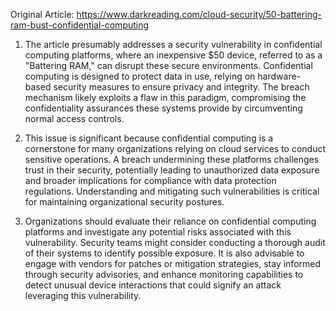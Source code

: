 Original Article: https://www.darkreading.com/cloud-security/50-battering-ram-bust-confidential-computing

1) The article presumably addresses a security vulnerability in confidential computing platforms, where an inexpensive $50 device, referred to as a "Battering RAM," can disrupt these secure environments. Confidential computing is designed to protect data in use, relying on hardware-based security measures to ensure privacy and integrity. The breach mechanism likely exploits a flaw in this paradigm, compromising the confidentiality assurances these systems provide by circumventing normal access controls.

2) This issue is significant because confidential computing is a cornerstone for many organizations relying on cloud services to conduct sensitive operations. A breach undermining these platforms challenges trust in their security, potentially leading to unauthorized data exposure and broader implications for compliance with data protection regulations. Understanding and mitigating such vulnerabilities is critical for maintaining organizational security postures.

3) Organizations should evaluate their reliance on confidential computing platforms and investigate any potential risks associated with this vulnerability. Security teams might consider conducting a thorough audit of their systems to identify possible exposure. It is also advisable to engage with vendors for patches or mitigation strategies, stay informed through security advisories, and enhance monitoring capabilities to detect unusual device interactions that could signify an attack leveraging this vulnerability.
